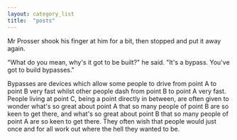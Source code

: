 ```yaml
---
layout: category_list
title:  "posts"
---
```

Mr Prosser shook his finger at him for a bit,  then  stopped  and
put it away again.

"What do you mean, why's it got to be built?" he  said.  "It's  a
bypass. You've got to build bypasses."

Bypasses are devices which allow some people to drive from  point
A  to  point B very fast whilst other people dash from point B to
point A very fast. People  living  at  point  C,  being  a  point
directly  in  between,  are often given to wonder what's so great
about point A that so many people of point B are so keen  to  get
there,  and  what's so great about point B that so many people of
point A are so keen to get there. They  often  wish  that  people
would  just  once and for all work out where the hell they wanted
to be.
